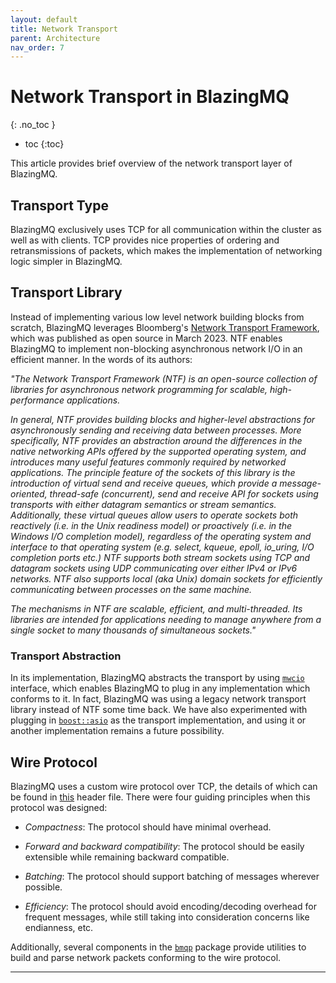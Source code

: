 ```yaml
---
layout: default
title: Network Transport
parent: Architecture
nav_order: 7
---
```


# Network Transport in BlazingMQ
{: .no_toc }

* toc
{:toc}

This article provides brief overview of the network transport layer of
BlazingMQ.

## Transport Type

BlazingMQ exclusively uses TCP for all communication within the cluster as well
as with clients.  TCP provides nice properties of ordering and retransmissions
of packets, which makes the implementation of networking logic simpler in
BlazingMQ.

## Transport Library

Instead of implementing various low level network building blocks from scratch,
BlazingMQ leverages Bloomberg's [Network Transport
Framework](https://github.com/bloomberg/ntf-core), which was published as open
source in March 2023.  NTF enables BlazingMQ to implement non-blocking
asynchronous network I/O in an efficient manner.  In the words of its authors:

*"The Network Transport Framework (NTF) is an open-source collection of
libraries for asynchronous network programming for scalable, high-performance
applications.*

*In general, NTF provides building blocks and higher-level abstractions for
asynchronously sending and receiving data between processes. More specifically,
NTF provides an abstraction around the differences in the native networking
APIs offered by the supported operating system, and introduces many useful
features commonly required by networked applications. The principle feature of
the sockets of this library is the introduction of virtual send and receive
queues, which provide a message-oriented, thread-safe (concurrent), send and
receive API for sockets using transports with either datagram semantics or
stream semantics. Additionally, these virtual queues allow users to operate
sockets both reactively (i.e. in the Unix readiness model) or proactively
(i.e. in the Windows I/O completion model), regardless of the operating system
and interface to that operating system (e.g. select, kqueue, epoll, io_uring,
I/O completion ports etc.) NTF supports both stream sockets using TCP and
datagram sockets using UDP communicating over either IPv4 or IPv6 networks. NTF
also supports local (aka Unix) domain sockets for efficiently communicating
between processes on the same machine.*

*The mechanisms in NTF are scalable, efficient, and multi-threaded. Its
libraries are intended for applications needing to manage anywhere from a
single socket to many thousands of simultaneous sockets."*

### Transport Abstraction

 In its implementation, BlazingMQ abstracts the transport by using
[`mwcio`](https://github.com/bloomberg/blazingmq/blob/main/src/groups/mwc/mwcio/mwcio_channel.h)
interface, which enables BlazingMQ to plug in any implementation which conforms
to it.  In fact, BlazingMQ was using a legacy network transport library instead
of NTF some time back.  We have also experimented with plugging in
[`boost::asio`](https://www.boost.org/doc/libs/1_82_0/doc/html/boost_asio.html)
as the transport implementation, and using it or another implementation remains
a future possibility.

## Wire Protocol

BlazingMQ uses a custom wire protocol over TCP, the details of which can be
found in
[this](https://github.com/bloomberg/blazingmq/blob/main/src/groups/bmq/bmqp/bmqp_protocol.h)
header file.  There were four guiding principles when this protocol was
designed:

- *Compactness*: The protocol should have minimal overhead.

- *Forward and backward compatibility*: The protocol should be easily
  extensible while remaining backward compatible.

- *Batching*: The protocol should support batching of messages wherever
  possible.

- *Efficiency*: The protocol should avoid encoding/decoding overhead for
  frequent messages, while still taking into consideration concerns like
  endianness, etc.

Additionally, several components in the
[`bmqp`](https://github.com/bloomberg/blazingmq/tree/main/src/groups/bmq/bmqp)
package provide utilities to build and parse network packets conforming to the
wire protocol.

---
